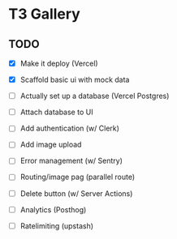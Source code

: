 # T3 Gallery

## TODO

- [x] Make it deploy (Vercel)
- [x] Scaffold basic ui with mock data
- [ ] Actually set up a database (Vercel Postgres)
- [ ] Attach database to UI
- [ ] Add authentication (w/ Clerk)
- [ ] Add image upload
- [ ] Error management (w/ Sentry)
- [ ] Routing/image pag (parallel route)
- [ ] Delete button (w/ Server Actions)
- [ ] Analytics (Posthog)
- [ ] Ratelimiting (upstash)


